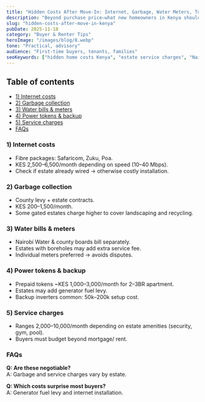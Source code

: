```yaml
---
title: "Hidden Costs After Move-In: Internet, Garbage, Water Meters, Tokens"
description: "Beyond purchase price—what new homeowners in Kenya should expect in monthly hidden costs like utilities, internet, garbage, and service charges."
slug: "hidden-costs-after-move-in-kenya"
pubDate: 2025-11-18
category: "Buyer & Renter Tips"
heroImage: "/images/blog/8.webp"
tone: "Practical, advisory"
audience: "First-time buyers, tenants, families"
seoKeywords: ["hidden home costs Kenya", "estate service charges", "Nairobi utilities costs", "internet garbage tokens Kenya"]
---
```


## Table of contents
- [1) Internet costs](#1-internet-costs)
- [2) Garbage collection](#2-garbage-collection)
- [3) Water bills & meters](#3-water-bills--meters)
- [4) Power tokens & backup](#4-power-tokens--backup)
- [5) Service charges](#5-service-charges)
- [FAQs](#faqs)

### 1) Internet costs
- Fibre packages: Safaricom, Zuku, Poa.  
- KES 2,500–6,500/month depending on speed (10–40 Mbps).  
- Check if estate already wired → otherwise costly installation.  

### 2) Garbage collection
- County levy + estate contracts.  
- KES 200–1,500/month.  
- Some gated estates charge higher to cover landscaping and recycling.  

### 3) Water bills & meters
- Nairobi Water & county boards bill separately.  
- Estates with boreholes may add extra service fee.  
- Individual meters preferred → avoids disputes.  

### 4) Power tokens & backup
- Prepaid tokens ~KES 1,000–3,000/month for 2–3BR apartment.  
- Estates may add generator fuel levy.  
- Backup inverters common: 50k–200k setup cost.  

### 5) Service charges
- Ranges 2,000–10,000/month depending on estate amenities (security, gym, pool).  
- Buyers must budget beyond mortgage/ rent.  

### FAQs
**Q: Are these negotiable?**  
A: Garbage and service charges vary by estate.  

**Q: Which costs surprise most buyers?**  
A: Generator fuel levy and internet installation.  
